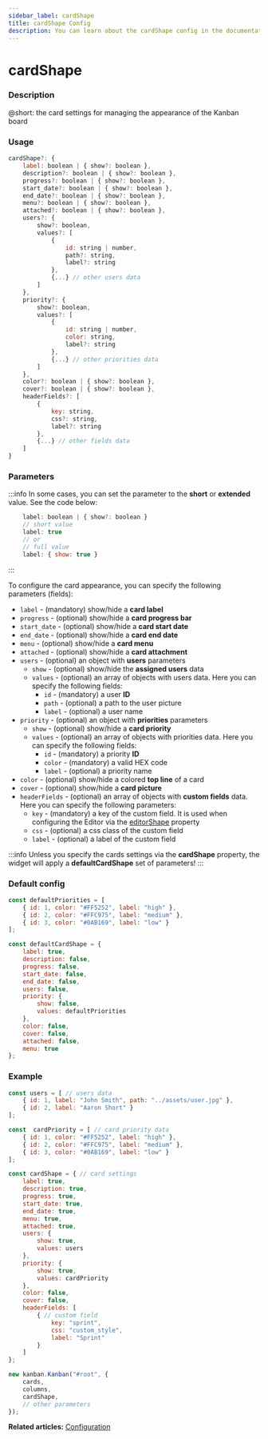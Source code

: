 ```yaml
---
sidebar_label: cardShape
title: cardShape Config
description: You can learn about the cardShape config in the documentation of the DHTMLX JavaScript Kanban library. Browse developer guides and API reference, try out code examples and live demos, and download a free 30-day evaluation version of DHTMLX Kanban.
---
```


# cardShape

### Description

@short: the card settings for managing the appearance of the Kanban board

### Usage

~~~jsx {}
cardShape?: {
	label: boolean | { show?: boolean },
	description?: boolean | { show?: boolean },
	progress?: boolean | { show?: boolean },
	start_date?: boolean | { show?: boolean },
	end_date?: boolean | { show?: boolean },
	menu?: boolean | { show?: boolean },
	attached?: boolean | { show?: boolean },
	users?: {
		show?: boolean,
		values?: [
			{
				id: string | number,
				path?: string,
				label?: string
			},
			{...} // other users data
		]
	},
	priority?: {
		show?: boolean,
		values?: [
			{
				id: string | number,
				color: string,
				label?: string
			},
			{...} // other priorities data
		]
	},
	color?: boolean | { show?: boolean },
	cover?: boolean | { show?: boolean },
	headerFields?: [
		{
			key: string,
			css?: string,
			label?: string
		},
		{...} // other fields data
	]
}
~~~

### Parameters

:::info
In some cases, you can set the parameter to the **short** or **extended** value. See the code below:

~~~jsx {3,6}
	label: boolean | { show?: boolean }
	// short value
	label: true
	// or
	// full value
	label: { show: true }
~~~
:::

To configure the card appearance, you can specify the following parameters (fields):

- `label` - (mandatory) show/hide a **card label** 
- `progress` - (optional) show/hide a **card progress bar**
- `start_date` - (optional) show/hide a **card start date**
- `end_date` - (optional) show/hide a **card end date**
- `menu` - (optional) show/hide a **card menu**
- `attached` - (optional) show/hide a **card attachment**
- `users` - (optional) an object with **users** parameters
	- `show` - (optional) show/hide the **assigned users** data
	- `values` - (optional) an array of objects with users data. Here you can specify the following fields:
		- `id` - (mandatory) a user **ID** 
		- `path` - (optional) a path to the user picture
		- `label` - (optional) a user name
- `priority` - (optional) an object with **priorities** parameters
	- `show` - (optional) show/hide a **card priority**
	- `values` - (optional) an array of objects with priorities data. Here you can specify the following fields:
		- `id` - (mandatory) a priority **ID** 
		- `color` - (mandatory) a valid HEX code 
		- `label` - (optional) a priority name
- `color` - (optional) show/hide a colored **top line** of a card
- `cover` - (optional) show/hide a **card picture**
- `headerFields` - (optional) an array of objects with **custom fields** data. Here you can specify the following parameters:
	- `key` - (mandatory) a key of the custom field. It is used when configuring the Editor via the [editorShape](../js_kanban_editorshape_config) property 
	- `css` - (optional) a css class of the custom field
	- `label` - (optional) a label of the custom field

:::info
Unless you specify the cards settings via the **cardShape** property, the widget will apply a **defaultCardShape** set of parameters!
:::

### Default config

~~~jsx {}
const defaultPriorities = [
	{ id: 1, color: "#FF5252", label: "high" },
	{ id: 2, color: "#FFC975", label: "medium" },
	{ id: 3, color: "#0AB169", label: "low" }
];

const defaultCardShape = {
	label: true,
	description: false,
	progress: false,
	start_date: false,
	end_date: false,
	users: false,
	priority: {
		show: false,
		values: defaultPriorities
	},
	color: false,
	cover: false,
	attached: false,
	menu: true
};
~~~

### Example

~~~jsx {42}
const users = [ // users data
	{ id: 1, label: "John Smith", path: "../assets/user.jpg" },
	{ id: 2, label: "Aaron Short" }
];

const  cardPriority = [ // card priority data
	{ id: 1, color: "#FF5252", label: "high" },
	{ id: 2, color: "#FFC975", label: "medium" },
	{ id: 3, color: "#0AB169", label: "low" }
];

const cardShape = { // card settings
	label: true,
	description: true,
	progress: true,
	start_date: true,
	end_date: true,
	menu: true,
	attached: true,
	users: {
		show: true,
		values: users
	},
	priority: {
		show: true,
		values: cardPriority
	},
	color: false,
	cover: false,
	headerFields: [
		{ // custom field
			key: "sprint",
			css: "custom_style",
			label: "Sprint"
		}
	]
};

new kanban.Kanban("#root", {
	cards,
	columns,
	cardShape,
	// other parameters
});
~~~

**Related articles:** [Configuration](../../../guides/configuration#cards)
